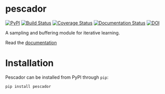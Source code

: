 pescador
========
[![PyPI](https://img.shields.io/pypi/v/pescador.svg)](https://pypi.python.org/pypi/pescador)
[![Build Status](https://travis-ci.org/pescadores/pescador.svg?branch=master)](https://travis-ci.org/pescadores/pescador)
[![Coverage Status](https://coveralls.io/repos/pescadores/pescador/badge.svg)](https://coveralls.io/r/pescadores/pescador)
[![Documentation Status](https://readthedocs.org/projects/pescador/badge/?version=latest)](https://readthedocs.org/projects/pescador/?badge=latest)
[![DOI](https://zenodo.org/badge/DOI/10.5281/zenodo.400700.svg)](https://doi.org/10.5281/zenodo.400700)

A sampling and buffering module for iterative learning.

Read the [documentation](http://pescador.readthedocs.org)


Installation
============

Pescador can be installed from PyPI through `pip`:
```
pip install pescador
```
